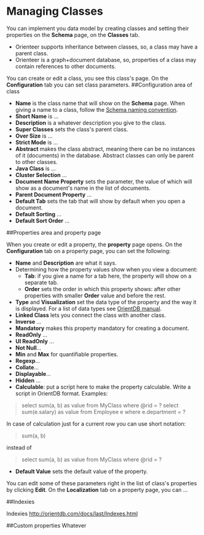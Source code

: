 # Managing Classes

You can implement you data model by creating classes and setting their properties on the **Schema** page, on the **Classes** tab.
*  Orienteer supports inheritance between classes, so, a class may have a parent class. 
*   Orienteer is a graph+document database, so, properties of a class may contain references to other documents.

You can create or edit a class, you see this class's page. On the **Configuration** tab you can set class parameters. 
##Configuration area of class

* **Name** is the class name that will show on the **Schema** page. When giving a name to a class, follow the [Schema naming convention](https://github.com/OrienteerDW/Orienteer/wiki/Schema-naming-convention).
* **Short Name** is ...
* **Description** is a whatever description you give to the class.
* **Super Classes** sets the class's parent class.
* **Over Size** is ...
* **Strict Mode** is ...
* **Abstract** makes the class abstract, meaning there can be no instances of it (documents) in the database. Abstract classes can only be parent to other classes.
* **Java Class** is ...
* **Cluster Selection** ...
* **Document Name Property** sets the parameter, the value of which will show as a document's name in the list of documents.
* **Parent Document Property** ... 
* **Default Tab** sets the tab that will show by default when you open a document.
* **Default Sorting** ...
* **Default Sort Order** ...

##Properties area and property page

When you create or edit a property, the **property** page opens.
On the **Configuration** tab on a property page, you can set the following:
* **Name** and **Description** are what it says.
* Determining how the property values show when you view a document:
  * **Tab**:  if you give a name for a tab here, the property will show on a separate tab.
  * **Order** sets the order in which this property shows: after other properties with smaller **Order** value and before the rest.
* **Type** and **Visualization** set the data type of the property and the way it is displayed. For a list of data types see [OrientDB manual](http://orientdb.com/docs/last/Types.html).
* **Linked Class** lets you connect the class with another class.
* **Inverse** ...
* **Mandatory** makes this property mandatory for creating a document.
* **ReadOnly** ...
* **UI ReadOnly** ...
* **Not Null**...
* **Min** and **Max** for quantifiable properties.
* **Regexp**...
* **Collate**...
* **Displayable**...
* **Hidden** ...
* **Calculable**: put a script here to make the property calculable. Write a script in OrientDB format. Examples:
>select sum(a, b) as value from MyClass where @rid = ?
>select sum(e.salary) as value from Employee e where e.department = ? 

  In case of calculation just for a current row you can use short notation:

  > sum(a, b)

  instead of

  > select sum(a, b) as value from MyClass where @rid = ?

* **Default Value** sets the default value of the property.

You can edit some of these parameters right in the list of class's properties by clicking **Edit**.
On the **Localization** tab on a property page, you can ...

##Indexies

Indexies http://orientdb.com/docs/last/Indexes.html

##Custom properties 
Whatever